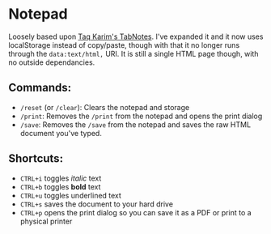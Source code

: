 # Notepad

Loosely based upon [Taq Karim's TabNotes](https://mottaquikarim.github.io/dev/posts/a-technique-for-saving-content-from-a-datatext/html-uri/). 
I've expanded it and it now uses localStorage instead of copy/paste, though with that it no longer runs through the `data:text/html,` URI. 
It is still a single HTML page though, with no outside dependancies.


## Commands:

- `/reset` (or `/clear`): Clears the notepad and storage
- `/print`: Removes the `/print` from the notepad and opens the print dialog
- `/save`: Removes the `/save` from the notepad and saves the raw HTML document you've typed.


## Shortcuts: 

- `CTRL+i` toggles *italic* text
- `CTRL+b` toggles **bold** text
- `CTRL+u` toggles <underline>underlined<underline> text
- `CTRL+s` saves the document to your hard drive
- `CTRL+p` opens the print dialog so you can save it as a PDF or print to a physical printer
  
